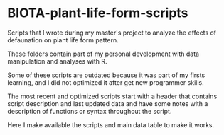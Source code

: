 # BIOTA-plant-life-form-scripts
Scripts that I wrote during my master's project to analyze the effects of defaunation on plant life form pattern.

These folders contain part of my personal development with data manipulation and analyses with R.

Some of these scripts are outdated because it was part of my firsts learning, and I did not optimized it after get new programmer skills.

The most recent and optimized scripts start with a header that contains script description and last updated data and have some notes with a description of functions or syntax throughout the script.

Here I make available the scripts and main data table to make it works.
